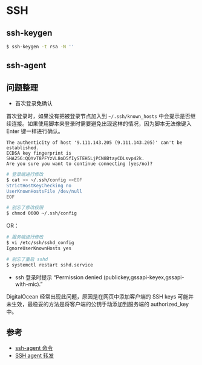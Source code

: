 # SSH

## ssh-keygen

```bash
$ ssh-keygen -t rsa -N ''
```

## ssh-agent

## 问题整理

* 首次登录免确认

首次登录时，如果没有把被登录节点加入到 `~/.ssh/known_hosts` 中会提示是否继续连接。如果使用脚本来登录时需要避免出现这样的情况，因为脚本无法像键入 Enter 键一样进行确认。

```PlainText
The authenticity of host '9.111.143.205 (9.111.143.205)' can't be established.
ECDSA key fingerprint is SHA256:QQYvT8PFYzVL8oD5fIySTEH5LjPCN8BtayCDLsvp42k.
Are you sure you want to continue connecting (yes/no)?
```

```bash
# 登录端进行修改
$ cat >> ~/.ssh/config <<EOF
StrictHostKeyChecking no
UserKnownHostsFile /dev/null
EOF

# 别忘了修改权限
$ chmod 0600 ~/.ssh/config
```

OR：

```bash
# 服务端进行修改
$ vi /etc/ssh/sshd_config
IgnoreUserKnownHosts yes

# 别忘了重启 sshd
$ systemctl restart sshd.service
```

* ssh 登录时提示 “Permission denied (publickey,gssapi-keyex,gssapi-with-mic).”

DigitalOcean 经常出现此问题，原因是在网页中添加客户端的 SSH keys 可能并未生效，最稳妥的方法是将客户端的公钥手动添加到服务端的 authorized_key 中。

## 参考

* [ssh-agent 命令](http://man.linuxde.net/ssh-agent)
* [SSH agent 转发](http://wiki.jikexueyuan.com/project/github-developer-guides/using-ssh-agent.html)
